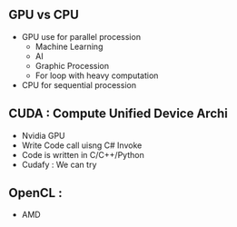 ## GPU vs CPU
- GPU use for parallel procession
    - Machine Learning
    - AI
    - Graphic Procession
    - For loop with heavy computation
- CPU for sequential procession
    
## CUDA : Compute Unified Device Archi
- Nvidia GPU
- Write Code call uisng C# Invoke
- Code is written in C/C++/Python
- Cudafy : We can try

## OpenCL : 
- AMD 

